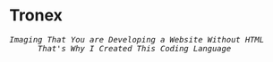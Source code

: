 # Tronex
<pre><em>Imaging That You are Developing a Website Without HTML
      That's Why I Created This Coding Language</em></pre>
